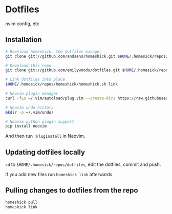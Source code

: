 # Dotfiles

nvim config, etc

## Installation

```sh
# Download homeshick, the dotfiles manager
git clone git://github.com/andsens/homeshick.git $HOME/.homesick/repos/homeshick

# Download this repo
git clone git://github.com/emilywoods/dotfiles.git $HOME/.homesick/repos/dotfiles

# Link dotfiles into place
$HOME/.homesick/repos/homeshick/homeshick.sh link

# Neovim plugin manager
curl -fLo ~/.vim/autoload/plug.vim --create-dirs https://raw.githubusercontent.com/junegunn/vim-plug/master/plug.vim

# Neovim undo history
mkdir -p ~/.vim/undo/

# Neovim python plugin support
pip install neovim
```

And then run `:PlugInstall` in Neovim.


## Updating dotfiles locally

`cd` to `$HOME/.homesick/repos/dotfiles`, edit the dotfiles, commit and push.

If you add new files run `homeshick link` afterwards.


## Pulling changes to dotfiles from the repo

```sh
homeshick pull
homeshick link
```
